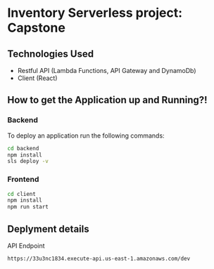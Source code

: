 #  Inventory Serverless project:  Capstone

## Technologies Used 
- Restful API (Lambda Functions, API Gateway and DynamoDb)
- Client (React)

## How to get the Application up and Running?!
### Backend
To deploy an application run the following commands:

```bash
cd backend
npm install
sls deploy -v
````
### Frontend
```bash
cd client
npm install
npm run start
```

## Deplyment details
API Endpoint
```
https://33u3nc1834.execute-api.us-east-1.amazonaws.com/dev
```

